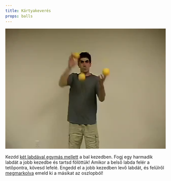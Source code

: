 ```yaml
---
title: Kártyakeverés
props: balls
---
```


![Kártyakeverés](/site/videos/poster/slam.jpg)

Kezdd [két labdával egymás mellett](/site/hu/oszlopok/README.md) a bal kezedben. Fogj egy harmadik labdát a jobb kezedbe és tartsd fölöttük! Amikor a belső labda felér a tetőpontra, kövesd lefelé. Engedd el a jobb kezedben levő labdát, és felülről [megmarkolva](/site/hu/marok/README.md) emeld ki a másikat az oszlopból!


